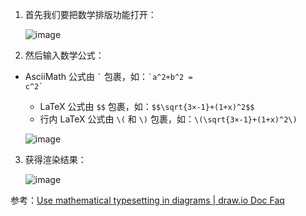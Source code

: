 1. 首先我们要把数学排版功能打开：

   ![image](https://img2024.cnblogs.com/blog/2778973/202405/2778973-20240531181236357-1212955141.png)

2. 然后输入数学公式：
- AsciiMath 公式由 <code>\`</code> 包裹，如：<code>\`a^2+b^2 = c^2\`</code>
   - LaTeX 公式由 `$$` 包裹，如：`$$\sqrt{3×-1}+(1+x)^2$$`
   - 行内 LaTeX 公式由 `\(` 和 `\)` 包裹，如：`\(\sqrt{3×-1}+(1+x)^2\)`

   ![image](https://img2024.cnblogs.com/blog/2778973/202405/2778973-20240531181329617-1303333534.png)

3. 获得渲染结果：

   ![image](https://img2024.cnblogs.com/blog/2778973/202405/2778973-20240531181345171-1048484175.png)

参考：[Use mathematical typesetting in diagrams | draw.io Doc Faq](https://www.drawio.com/doc/faq/math-typesetting)